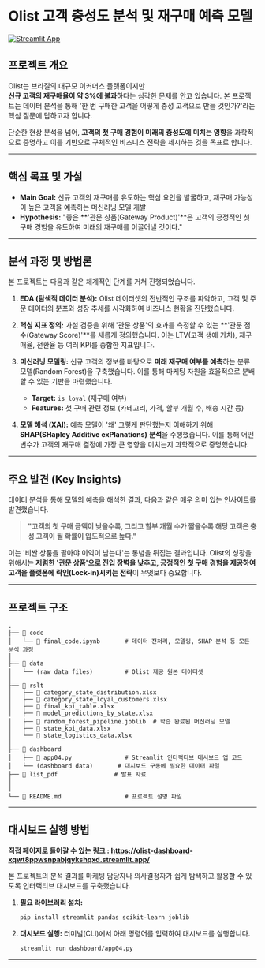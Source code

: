# Olist 고객 충성도 분석 및 재구매 예측 모델

[![Streamlit App](https://img.shields.io/badge/Live_Dashboard-FF4B4B?style=for-the-badge&logo=streamlit&logoColor=white)](https://olist-dashboard-xqwt8ppwsnpabjqykshqxd.streamlit.app/)

## 프로젝트 개요

Olist는 브라질의 대규모 이커머스 플랫폼이지만<br>
**신규 고객의 재구매율이 약 3%에 불과**하다는 심각한 문제를 안고 있습니다. 
본 프로젝트는 데이터 분석을 통해 '한 번 구매한 고객을 어떻게 충성 고객으로 만들 것인가?'라는 핵심 질문에 답하고자 합니다.

단순한 현상 분석을 넘어, **고객의 첫 구매 경험이 미래의 충성도에 미치는 영향**을 과학적으로 증명하고 이를 기반으로 구체적인 비즈니스 전략을 제시하는 것을 목표로 합니다.

---

## 핵심 목표 및 가설

* **Main Goal:** 신규 고객의 재구매를 유도하는 핵심 요인을 발굴하고, 재구매 가능성이 높은 고객을 예측하는 머신러닝 모델 개발
* **Hypothesis:** "좋은 **'관문 상품(Gateway Product)'**은 고객의 긍정적인 첫 구매 경험을 유도하여 미래의 재구매를 이끌어낼 것이다."

---

## 분석 과정 및 방법론

본 프로젝트는 다음과 같은 체계적인 단계를 거쳐 진행되었습니다.

1.  **EDA (탐색적 데이터 분석):** Olist 데이터셋의 전반적인 구조를 파악하고, 고객 및 주문 데이터의 분포와 성장 추세를 시각화하여 비즈니스 현황을 진단했습니다.

2.  **핵심 지표 정의:** 가설 검증을 위해 '관문 상품'의 효과를 측정할 수 있는 **'관문 점수(Gateway Score)'**를 새롭게 정의했습니다. 이는 LTV(고객 생애 가치), 재구매율, 전환율 등 여러 KPI를 종합한 지표입니다.

3.  **머신러닝 모델링:** 신규 고객의 정보를 바탕으로 **미래 재구매 여부를 예측**하는 분류 모델(Random Forest)을 구축했습니다. 이를 통해 마케팅 자원을 효율적으로 분배할 수 있는 기반을 마련했습니다.
    * **Target:** `is_loyal` (재구매 여부)
    * **Features:** 첫 구매 관련 정보 (카테고리, 가격, 할부 개월 수, 배송 시간 등)

4.  **모델 해석 (XAI):** 예측 모델이 '왜' 그렇게 판단했는지 이해하기 위해 **SHAP(SHapley Additive exPlanations) 분석**을 수행했습니다. 이를 통해 어떤 변수가 고객의 재구매 결정에 가장 큰 영향을 미치는지 과학적으로 증명했습니다.

---

## 주요 발견 (Key Insights)

데이터 분석을 통해 모델의 예측을 해석한 결과, 다음과 같은 매우 의미 있는 인사이트를 발견했습니다.

> **"고객의 첫 구매 금액이 낮을수록, 그리고 할부 개월 수가 짧을수록 해당 고객은 충성 고객이 될 확률이 압도적으로 높다."**

이는 '비싼 상품을 팔아야 이익이 남는다'는 통념을 뒤집는 결과입니다. 
Olist의 성장을 위해서는 **저렴한 '관문 상품'으로 진입 장벽을 낮추고, 긍정적인 첫 구매 경험을 제공하여 고객을 플랫폼에 락인(Lock-in)시키는 전략**이 무엇보다 중요합니다.

---

## 프로젝트 구조

```
.
├── 📂 code
│   └── 📜 final_code.ipynb       # 데이터 전처리, 모델링, SHAP 분석 등 모든 분석 과정
│
├── 📂 data
│   └── (raw data files)         # Olist 제공 원본 데이터셋
│
├── 📂 rslt
│   ├── 📄 category_state_distribution.xlsx
│   ├── 📄 category_state_loyal_customers.xlsx
│   ├── 📄 final_kpi_table.xlsx
│   ├── 📄 model_predictions_by_state.xlsx
│   ├── 📄 random_forest_pipeline.joblib  # 학습 완료된 머신러닝 모델
│   ├── 📄 state_kpi_data.xlsx
│   └── 📄 state_logistics_data.xlsx
│
├── 📂 dashboard
│   ├── 📜 app04.py               # Streamlit 인터랙티브 대시보드 앱 코드
│   └── (dashboard data)       # 대시보드 구동에 필요한 데이터 파일
├── 📄 list_pdf                # 발표 자료
│
│
└── 📜 README.md                  # 프로젝트 설명 파일
```

---

## 대시보드 실행 방법

**직접 페이지로 들어갈 수 있는 링크 : https://olist-dashboard-xqwt8ppwsnpabjqykshqxd.streamlit.app/**

본 프로젝트의 분석 결과를 마케팅 담당자나 의사결정자가 쉽게 탐색하고 활용할 수 있도록 인터랙티브 대시보드를 구축했습니다.

1.  **필요 라이브러리 설치:**
    ```bash
    pip install streamlit pandas scikit-learn joblib
    ```

2.  **대시보드 실행:**
    터미널(CLI)에서 아래 명령어를 입력하여 대시보드를 실행합니다.
    ```bash
    streamlit run dashboard/app04.py
    ```

---

